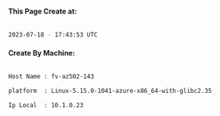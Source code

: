 
   
#### This Page Create at:

```bash

2023-07-18 - 17:43:53 UTC

```

#### Create By Machine:

```bash

Host Name : fv-az502-143

platform  : Linux-5.15.0-1041-azure-x86_64-with-glibc2.35

Ip Local  : 10.1.0.23

```

